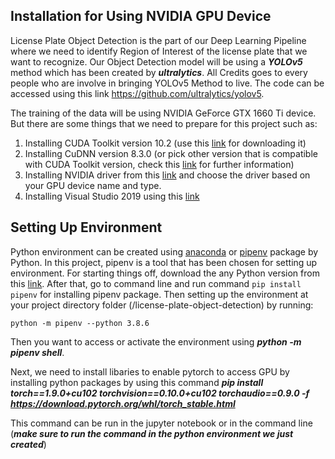 ## Installation for Using NVIDIA GPU Device
License Plate Object Detection is the part of our Deep Learning Pipeline where we need to identify Region of Interest of the license plate that we want to recognize. Our Object Detection model will be using a ***YOLOv5*** method which has been created by ***ultralytics***. All Credits goes to every people who are involve in bringing YOLOv5 Method to live. The code can be accessed using this link https://github.com/ultralytics/yolov5.

The training of the data will be using NVIDIA GeForce GTX 1660 Ti device. But there are some things that we need to prepare for this project such as:
1. Installing CUDA Toolkit version 10.2 (use this [link](https://developer.nvidia.com/cuda-10.2-download-archive) for downloading it)
2. Installing CuDNN version 8.3.0 (or pick other version that is compatible with CUDA Toolkit version, check this [link](https://developer.nvidia.com/rdp/cudnn-archive) for further information)
3. Installing NVIDIA driver from this [link](https://www.nvidia.com/download/index.aspx) and choose the driver based on your GPU device name and type.
4. Installing Visual Studio 2019 using this [link](https://visualstudio.microsoft.com/thank-you-downloading-visual-studio/?sku=community&rel=16&utm_medium=microsoft&utm_source=docs.microsoft.com&utm_campaign=download+from+relnotes&utm_content=vs2019ga+button) 

## Setting Up Environment
Python environment can be created using [anaconda](https://www.anaconda.com/) or [pipenv](https://pipenv.pypa.io/en/latest/) package by Python. In this project, pipenv is a tool that has been chosen for setting up environment. For starting things off, download the any Python version from this [link](https://www.python.org/downloads/). After that, go to command line and run command ```pip install pipenv``` for installing pipenv package. Then setting up the environment at your project directory folder (/license-plate-object-detection) by running: 

```python -m pipenv --python 3.8.6```

Then you want to access or activate the environment using ***python -m pipenv shell***.

Next, we need to install libaries to enable pytorch to access GPU by installing python packages by using this command
***pip install torch==1.9.0+cu102 torchvision==0.10.0+cu102 torchaudio==0.9.0 -f https://download.pytorch.org/whl/torch_stable.html***

This command can be run in the jupyter notebook or in the command line (***make sure to run the command in the python environment we just created***)
